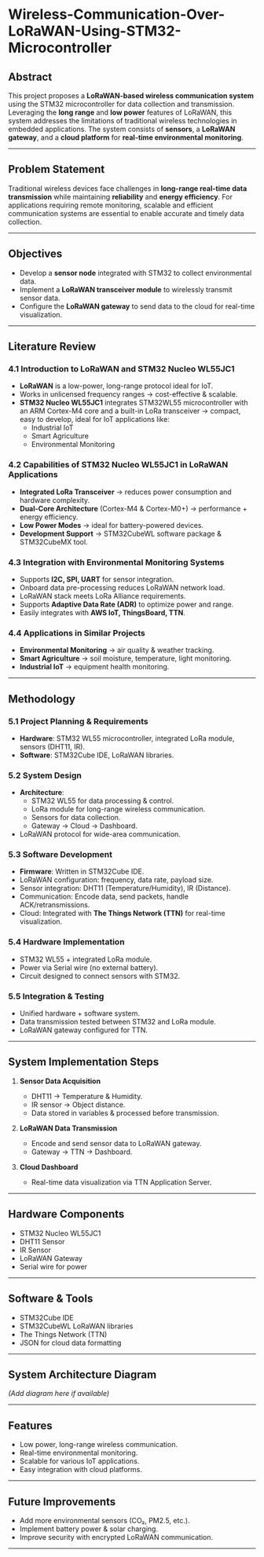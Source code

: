 # Wireless-Communication-Over-LoRaWAN-Using-STM32-Microcontroller

## Abstract
This project proposes a **LoRaWAN-based wireless communication system** using the STM32 microcontroller for data collection and transmission. Leveraging the **long range** and **low power** features of LoRaWAN, this system addresses the limitations of traditional wireless technologies in embedded applications. The system consists of **sensors**, a **LoRaWAN gateway**, and a **cloud platform** for **real-time environmental monitoring**.

---

## Problem Statement
Traditional wireless devices face challenges in **long-range real-time data transmission** while maintaining **reliability** and **energy efficiency**. For applications requiring remote monitoring, scalable and efficient communication systems are essential to enable accurate and timely data collection.

---

## Objectives
- Develop a **sensor node** integrated with STM32 to collect environmental data.
- Implement a **LoRaWAN transceiver module** to wirelessly transmit sensor data.
- Configure the **LoRaWAN gateway** to send data to the cloud for real-time visualization.

---

## Literature Review

### 4.1 Introduction to LoRaWAN and STM32 Nucleo WL55JC1
- **LoRaWAN** is a low-power, long-range protocol ideal for IoT.
- Works in unlicensed frequency ranges → cost-effective & scalable.
- **STM32 Nucleo WL55JC1** integrates STM32WL55 microcontroller with an ARM Cortex-M4 core and a built-in LoRa transceiver → compact, easy to develop, ideal for IoT applications like:
  - Industrial IoT
  - Smart Agriculture
  - Environmental Monitoring

### 4.2 Capabilities of STM32 Nucleo WL55JC1 in LoRaWAN Applications
- **Integrated LoRa Transceiver** → reduces power consumption and hardware complexity.
- **Dual-Core Architecture** (Cortex-M4 & Cortex-M0+) → performance + energy efficiency.
- **Low Power Modes** → ideal for battery-powered devices.
- **Development Support** → STM32CubeWL software package & STM32CubeMX tool.

### 4.3 Integration with Environmental Monitoring Systems
- Supports **I2C, SPI, UART** for sensor integration.
- Onboard data pre-processing reduces LoRaWAN network load.
- LoRaWAN stack meets LoRa Alliance requirements.
- Supports **Adaptive Data Rate (ADR)** to optimize power and range.
- Easily integrates with **AWS IoT, ThingsBoard, TTN**.

### 4.4 Applications in Similar Projects
- **Environmental Monitoring** → air quality & weather tracking.
- **Smart Agriculture** → soil moisture, temperature, light monitoring.
- **Industrial IoT** → equipment health monitoring.

---

## Methodology

### 5.1 Project Planning & Requirements
- **Hardware**: STM32 WL55 microcontroller, integrated LoRa module, sensors (DHT11, IR).
- **Software**: STM32Cube IDE, LoRaWAN libraries.

### 5.2 System Design
- **Architecture**:
  - STM32 WL55 for data processing & control.
  - LoRa module for long-range wireless communication.
  - Sensors for data collection.
  - Gateway → Cloud → Dashboard.
- LoRaWAN protocol for wide-area communication.

### 5.3 Software Development
- **Firmware**: Written in STM32Cube IDE.
- LoRaWAN configuration: frequency, data rate, payload size.
- Sensor integration: DHT11 (Temperature/Humidity), IR (Distance).
- Communication: Encode data, send packets, handle ACK/retransmissions.
- Cloud: Integrated with **The Things Network (TTN)** for real-time visualization.

### 5.4 Hardware Implementation
- STM32 WL55 + integrated LoRa module.
- Power via Serial wire (no external battery).
- Circuit designed to connect sensors with STM32.

### 5.5 Integration & Testing
- Unified hardware + software system.
- Data transmission tested between STM32 and LoRa module.
- LoRaWAN gateway configured for TTN.

---

## System Implementation Steps
1. **Sensor Data Acquisition**  
   - DHT11 → Temperature & Humidity.
   - IR sensor → Object distance.  
   - Data stored in variables & processed before transmission.

2. **LoRaWAN Data Transmission**  
   - Encode and send sensor data to LoRaWAN gateway.
   - Gateway → TTN → Dashboard.

3. **Cloud Dashboard**  
   - Real-time data visualization via TTN Application Server.

---

## Hardware Components
- STM32 Nucleo WL55JC1
- DHT11 Sensor
- IR Sensor
- LoRaWAN Gateway
- Serial wire for power

---

## Software & Tools
- STM32Cube IDE
- STM32CubeWL LoRaWAN libraries
- The Things Network (TTN)
- JSON for cloud data formatting

---

## System Architecture Diagram
*(Add diagram here if available)*

---

## Features
- Low power, long-range wireless communication.
- Real-time environmental monitoring.
- Scalable for various IoT applications.
- Easy integration with cloud platforms.

---

## Future Improvements
- Add more environmental sensors (CO₂, PM2.5, etc.).
- Implement battery power & solar charging.
- Improve security with encrypted LoRaWAN communication.

---

